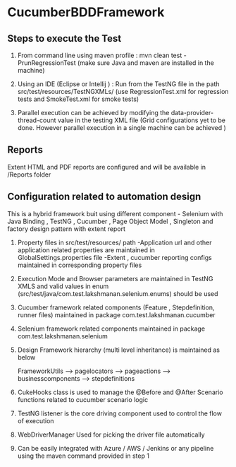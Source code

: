 # CucumberBDDFramework

## Steps to execute the Test

1. From command line using maven profile  : mvn clean test -PrunRegressionTest (make sure Java and maven are installed in the machine)

2. Using an IDE (Eclipse or Intellij )    : Run from the TestNG file in the path src/test/resources/TestNGXMLs/ (use RegressionTest.xml for regression tests and SmokeTest.xml for smoke tests)

3. Parallel execution can be achieved by modifying the data-provider-thread-count value in the testing XML file (Grid configurations yet to be done. However parallel execution in a single machine can be achieved )
## Reports

Extent HTML and PDF reports are configured and will be available in /Reports folder


## Configuration related to automation design

This is a hybrid framework buit using different component - Selenium with Java Binding , TestNG , Cucumber , Page Object Model , Singleton and factory design pattern with extent report

1. Property files in src/test/resources/ path
	-Application url and other application related properties are maintained in GlobalSettings.properties file
	-Extent , cucumber reporting configs maintained in corresponding property files

2. Execution Mode and Browser parameters are maintained in TestNG XMLS and valid values in enum (src/test/java/com.test.lakshmanan.selenium.enums) should be used

3. Cucumber framework related components (Feature , Stepdefinition, runner files) maintained in package com.test.lakshmanan.cucumber

4. Selenium framework related components maintained in package com.test.lakshmanan.selenium

5. Design Framework hierarchy (multi level inheritance) is maintained as below

	FrameworkUtils --> pagelocators --> pageactions --> businesscomponents --> stepdefinitions 

6. CukeHooks class is used to manage the @Before and @After Scenario functions related to cucumber scenario logic

7. TestNG listener is the core driving component used to control the flow of execution

8. WebDriverManager Used for picking the driver file automatically

9. Can be easily integrated with Azure / AWS / Jenkins or any pipeline using the maven command provided in step 1






